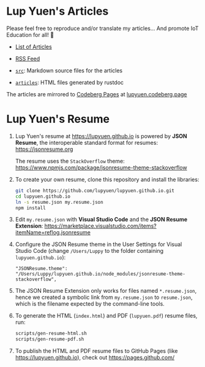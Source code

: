 # Lup Yuen's Articles

Please feel free to reproduce and/or translate my articles... And promote IoT Education for all! 🙂

-  [List of Articles](https://lupyuen.github.io)

-  [RSS Feed](https://lupyuen.github.io/rss.xml)

-  [`src`](src): Markdown source files for the articles

-  [`articles`](articles): HTML files generated by rustdoc

The articles are mirrored to [Codeberg Pages](https://codeberg.org/lupyuen/pages) at [lupyuen.codeberg.page](https://lupyuen.codeberg.page/)

# Lup Yuen's Resume

1. Lup Yuen's resume at https://lupyuen.github.io is powered by __JSON Resume__, the interoperable standard format for resumes: https://jsonresume.org

    The resume uses the `StackOverflow` theme: https://www.npmjs.com/package/jsonresume-theme-stackoverflow

1. To create your own resume, clone this repository and install the libraries:

    ```bash
    git clone https://github.com/lupyuen/lupyuen.github.io.git
    cd lupyuen.github.io
    ln -s resume.json my.resume.json
    npm install
    ```

1.  Edit `my.resume.json` with __Visual Studio Code__ and the __JSON Resume Extension__: https://marketplace.visualstudio.com/items?itemName=reflog.jsonresume

1.  Configure the JSON Resume theme in the User Settings for Visual Studio Code (change `/Users/Luppy` to the folder containing `lupyuen.github.io`):

    ```text
    "JSONResume.theme": "/Users/Luppy/lupyuen.github.io/node_modules/jsonresume-theme-stackoverflow",
    ```

1.  The JSON Resume Extension only works for files named `*.resume.json`, hence we created a symbolic link from `my.resume.json` to `resume.json`, which is the filename expected by the command-line tools.

1.  To generate the HTML (`index.html`) and PDF (`lupyuen.pdf`) resume files, run:

    ```bash
    scripts/gen-resume-html.sh
    scripts/gen-resume-pdf.sh
    ```

1.  To publish the HTML and PDF resume files to GitHub Pages (like https://lupyuen.github.io), check out https://pages.github.com/
